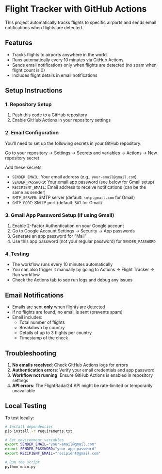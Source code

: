 # Flight Tracker with GitHub Actions

This project automatically tracks flights to specific airports and sends email notifications when flights are detected.

## Features

- Tracks flights to airports anywhere in the world
- Runs automatically every 10 minutes via GitHub Actions
- Sends email notifications only when flights are detected (no spam when flight count is 0)
- Includes flight details in email notifications

## Setup Instructions

### 1. Repository Setup

1. Push this code to a GitHub repository
2. Enable GitHub Actions in your repository settings

### 2. Email Configuration

You'll need to set up the following secrets in your GitHub repository:

Go to your repository → Settings → Secrets and variables → Actions → New repository secret

Add these secrets:

- `SENDER_EMAIL`: Your email address (e.g., `your-email@gmail.com`)
- `SENDER_PASSWORD`: Your email app password (see below for Gmail setup)
- `RECIPIENT_EMAIL`: Email address to receive notifications (can be the same as sender)
- `SMTP_SERVER`: SMTP server (default: `smtp.gmail.com` for Gmail)
- `SMTP_PORT`: SMTP port (default: `587` for Gmail)

### 3. Gmail App Password Setup (if using Gmail)

1. Enable 2-Factor Authentication on your Google account
2. Go to Google Account Settings → Security → App passwords
3. Generate an app password for "Mail"
4. Use this app password (not your regular password) for `SENDER_PASSWORD`

### 4. Testing

- The workflow runs every 10 minutes automatically
- You can also trigger it manually by going to Actions → Flight Tracker → Run workflow
- Check the Actions tab to see run logs and debug any issues

## Email Notifications

- Emails are sent **only** when flights are detected
- If no flights are found, no email is sent (prevents spam)
- Email includes:
  - Total number of flights
  - Breakdown by country
  - Details of up to 3 flights per country
  - Timestamp of the check

## Troubleshooting

1. **No emails received**: Check GitHub Actions logs for errors
2. **Authentication errors**: Verify your email credentials and app password
3. **Workflow not running**: Ensure GitHub Actions is enabled in repository settings
4. **API errors**: The FlightRadar24 API might be rate-limited or temporarily unavailable

## Local Testing

To test locally:

```bash
# Install dependencies
pip install -r requirements.txt

# Set environment variables
export SENDER_EMAIL="your-email@gmail.com"
export SENDER_PASSWORD="your-app-password"
export RECIPIENT_EMAIL="recipient@gmail.com"

# Run the script
python main.py
```
